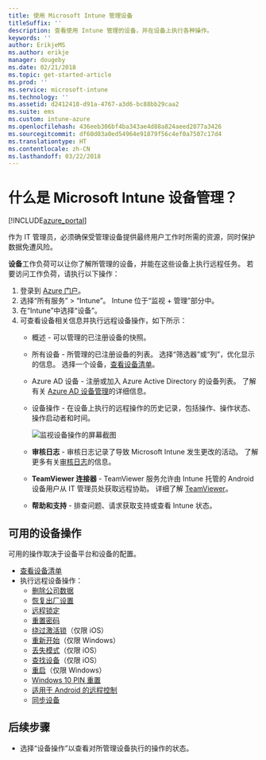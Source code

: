 ```yaml
---
title: 使用 Microsoft Intune 管理设备
titleSuffix: ''
description: 查看使用 Intune 管理的设备，并在设备上执行各种操作。
keywords: ''
author: ErikjeMS
ms.author: erikje
manager: dougeby
ms.date: 02/21/2018
ms.topic: get-started-article
ms.prod: ''
ms.service: microsoft-intune
ms.technology: ''
ms.assetid: d2412418-d91a-4767-a3d6-bc88bb29caa2
ms.suite: ems
ms.custom: intune-azure
ms.openlocfilehash: 436eeb306bf4ba343ae4d88a824aeed2077a3426
ms.sourcegitcommit: df60d03a0ed54964e91879f56c4ef0a7507c17d4
ms.translationtype: HT
ms.contentlocale: zh-CN
ms.lasthandoff: 03/22/2018
---
```

# <a name="what-is-microsoft-intune-device-management"></a>什么是 Microsoft Intune 设备管理？


[!INCLUDE[azure_portal](./includes/azure_portal.md)]

作为 IT 管理员，必须确保受管理设备提供最终用户工作时所需的资源，同时保护数据免遭风险。

**设备**工作负荷可以让你了解所管理的设备，并能在这些设备上执行远程任务。 若要访问工作负荷，请执行以下操作：

1. 登录到 [Azure 门户](https://portal.azure.com)。
2. 选择“所有服务” > “Intune”。 Intune 位于“监视 + 管理”部分中。
3. 在“Intune”中选择“设备”。
4. 可查看设备相关信息并执行远程设备操作，如下所示：
    - 概述 - 可以管理的已注册设备的快照。
    - 所有设备 - 所管理的已注册设备的列表。 选择“筛选器”或“列”，优化显示的信息。 选择一个设备，[查看设备清单](device-inventory.md)。
    - Azure AD 设备 - 注册或加入 Azure Active Directory 的设备列表。 了解有关 [Azure AD 设备管理](https://docs.microsoft.com/azure/active-directory/device-management-introduction)的详细信息。
    - 设备操作 - 在设备上执行的远程操作的历史记录，包括操作、操作状态、操作启动者和时间。

        ![监视设备操作的屏幕截图](./media/monitor-device-actions.png)

    - **审核日志** - 审核日志记录了导致 Microsoft Intune 发生更改的活动。 了解更多有关[审核日志](monitor-audit-logs.md)的信息。
    - **TeamViewer 连接器** - TeamViewer 服务允许由 Intune 托管的 Android 设备用户从 IT 管理员处获取远程协助。 详细了解 [TeamViewer](device-profile-android-teamviewer.md)。
    - **帮助和支持** - 排查问题、请求获取支持或查看 Intune 状态。  
    
## <a name="available-device-actions"></a>可用的设备操作
可用的操作取决于设备平台和设备的配置。

- [查看设备清单](device-inventory.md)
- 执行远程设备操作：
    - [删除公司数据](devices-wipe.md#remove-company-data)
    - [恢复出厂设置](devices-wipe.md#factory-reset)
    - [远程锁定](device-remote-lock.md)
    - [重置密码](device-passcode-reset.md)
    - [绕过激活锁](device-activation-lock-bypass.md)（仅限 iOS）
    - [重新开始](device-fresh-start.md)（仅限 Windows）
    - [丢失模式](device-lost-mode.md)（仅限 iOS）
    - [查找设备](device-locate.md)（仅限 iOS）
    - [重启](device-restart.md)（仅限 Windows）
    - [Windows 10 PIN 重置](device-windows-pin-reset.md)
    - [适用于 Android 的远程控制](device-profile-android-teamviewer.md)
    - [同步设备](device-sync.md)


## <a name="next-steps"></a>后续步骤

- 选择“设备操作”以查看对所管理设备执行的操作的状态。
